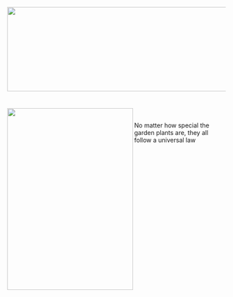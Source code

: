 <p align="center">
<img src="https://github.com/lady-h-world/My_Garden/blob/main/images/Garden_Symbol_images/title_yinyang.png" width="569" height="195" />
</p>

#

<p>
<img align="left" src="https://github.com/lady-h-world/My_Garden/blob/main/images/Garden_Symbol_images/graden_symbol.png" width="290" height="420" />
<p>&nbsp;</p>

No matter how special the garden plants are, they all follow a universal law

</p>
<p>&nbsp;</p>
<p>&nbsp;</p>


